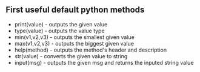 ## First useful default python methods

- print(value) - outputs the given value
- type(value) - outputs the value type
- min(v1,v2,v3) - outputs the smallest given value
- max(v1,v2,v3) - outputs the biggest given value
- help(method) - outputs the method's header and description
- str(value) - converts the given value to string
- input(msg) - outputs the given msg and returns the inputed string value


